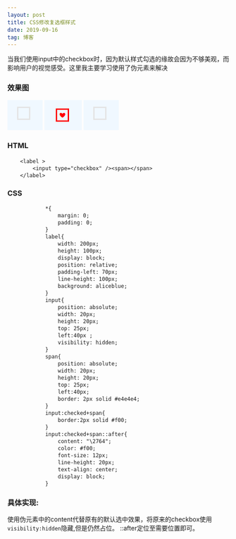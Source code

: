 ```yaml
---
layout: post
title: CSS修改复选框样式
date: 2019-09-16 
tag: 博客
---
```

当我们使用input中的checkbox时，因为默认样式勾选的缘故会因为不够美观，而影响用户的视觉感受。这里我主要学习使用了伪元素来解决
### 效果图
![](/images/posts/01.png) 
![](/images/posts/02.png)
<img src="../images/posts/01.png">
### HTML
```
    <label >
	    <input type="checkbox" /><span></span>
    </label>

```
### CSS
```
            *{
				margin: 0;
				padding: 0;
			}
			label{
				width: 200px;
				height: 100px;
				display: block;
				position: relative;
				padding-left: 70px;
				line-height: 100px;
				background: aliceblue;
			}
			input{
				position: absolute;
				width: 20px;
				height: 20px;
				top: 25px;
				left:40px ;
				visibility: hidden;
			}
			span{
				position: absolute;
				width: 20px;
				height: 20px;
				top: 25px;
				left:40px;
				border: 2px solid #e4e4e4;
			}
			input:checked+span{
				border:2px solid #f00;
			}
			input:checked+span::after{
				content: "\2764";
				color: #f00;
				font-size: 12px;
				line-height: 20px;
				text-align: center;
				display: block;
			}
```

### 具体实现:   
使用伪元素中的content代替原有的默认选中效果，将原来的checkbox使用`visibility:hidden`隐藏,但是仍然占位。
::after定位至需要位置即可。
